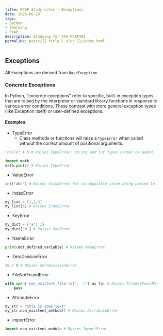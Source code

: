```yaml
---
title: PCAP Study notes - Exceptions
date: 2025-06-10
tags:
- python
- learning
- PCAP
description: Studying for the PCAP301
permalink: posts/{{ title | slug }}/index.html
---
```


## Exceptions
All Exceptions are derived from `BaseException`

### Concrete Exceptions
In Python, "concrete exceptions" refer to specific, built-in exception types that are raised by the interpreter or standard library functions in response to various error conditions. These contrast with more general exception types (like Exception itself) or user-defined exceptions.

#### Examples:
- TypeError
    - Class methods or functions will raise a `TypeError` when called without the correct amount of positional arguments.
```python
"hello" + 5 # Raises TypeError; string and int types cannot be added

import math
math.pow(2) # Raises TypeError
```

- ValueError
```python
int("abc") # Raises ValueError for incompatible value being passed to int()
```

- IndexError
```python
my_list = [1,2,3]
my_list[5] # Raises IndexError
```

- KeyError
```python
my_dict = {'a': 1}
my_dict['b'] # Raises KeyError
```

- NameError
```python
print(not_defined_variable) # Raises NameError
```

- ZeroDivisionError
```python
10 / 0 # Raises ZeroDivisionError
```

- FileNotFoundError
```python
with open('non_existent_file.txt', 'r') as fp: # Raises FileNotFoundError
    pass
```

- AttributeError
```python
my_str = "this is some text"
my_str.non_existent_method() # Raises AttributeError
```

- ImportError
```python
import non_existent_module # Raises ImportError
```

